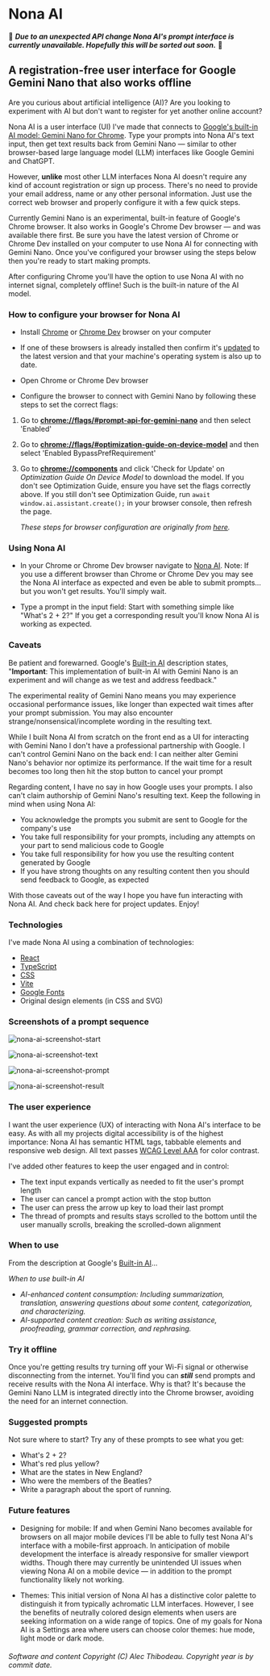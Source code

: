 # Nona AI

🚨 ***Due to an unexpected API change Nona AI's prompt interface is currently unavailable. Hopefully this will be sorted out soon.*** 🚨

## A registration-free user interface for Google Gemini Nano that also works offline

Are you curious about artificial intelligence (AI)? Are you looking to experiment with AI but don't want to register for yet another online account?

Nona AI is a user interface (UI) I've made that connects to [Google's built-in AI model: Gemini Nano for Chrome](https://developer.chrome.com/docs/ai/built-in). Type your prompts into Nona AI's text input, then get text results back from Gemini Nano &mdash; similar to other browser-based large language model (LLM) interfaces like Google Gemini and ChatGPT.

However, **unlike** most other LLM interfaces Nona AI doesn't require any kind of account registration or sign up process. There's no need to provide your email address, name or any other personal information. Just use the correct web browser and properly configure it with a few quick steps.

Currently Gemini Nano is an experimental, built-in feature of Google's Chrome browser. It also works in Google's Chrome Dev browser &mdash; and was available there first. Be sure you have the latest version of Chrome or Chrome Dev installed on your computer to use Nona AI for connecting with Gemini Nano. Once you've configured your browser using the steps below then you're ready to start making prompts.

After configuring Chrome you'll have the option to use Nona AI with no internet signal, completely offline! Such is the built-in nature of the AI model.

### How to configure your browser for Nona AI

- Install [Chrome](https://www.google.com/chrome) or [Chrome Dev](https://www.google.com/chrome/dev) browser on your computer

- If one of these browsers is already installed then confirm it's [updated](https://support.google.com/chrome/answer/95414) to the latest version and that your machine's operating system is also up to date.

- Open Chrome or Chrome Dev browser

- Configure the browser to connect with Gemini Nano by following these steps to set the correct flags:

1) Go to **[chrome://flags/#prompt-api-for-gemini-nano](chrome://flags/#prompt-api-for-gemini-nano)** and then select 'Enabled'

2) Go to **[chrome://flags/#optimization-guide-on-device-model](chrome://flags/#optimization-guide-on-device-model)** and then select 'Enabled BypassPrefRequirement'

3) Go to **[chrome://components](chrome://components)** and click 'Check for Update' on *Optimization Guide On Device Model* to download the model. If you don't see Optimization Guide, ensure you have set the flags correctly above. If you still don't see Optimization Guide, run `await window.ai.assistant.create();` in your browser console, then refresh the page.

    *These steps for browser configuration are originally from [here](https://ai-sdk-chrome-ai.vercel.app/).*

### Using Nona AI

- In your Chrome or Chrome Dev browser navigate to [Nona AI](https://alect.me/nona-ai).  Note: If you use a different browser than Chrome or Chrome Dev you may see the Nona AI interface as expected and even be able to submit prompts&hellip; but you won't get results. You'll simply wait.

- Type a prompt in the input field: Start with something simple like "What's 2 + 2?" If you get a corresponding result you'll know Nona AI is working as expected.

### Caveats

Be patient and forewarned. Google's [Built-in AI](https://developer.chrome.com/docs/ai/built-in) description states, "**Important**: This implementation of built-in AI with Gemini Nano is an experiment and will change as we test and address feedback."

The experimental reality of Gemini Nano means you may experience occasional performance issues, like longer than expected wait times after your prompt submission. You may also encounter strange/nonsensical/incomplete wording in the resulting text.

 While I built Nona AI from scratch on the front end as a UI for interacting with Gemini Nano I don't have a professional partnership with Google. I can't control Gemini Nano on the back end: I can neither alter Gemini Nano's behavior nor optimize its performance. If the wait time for a result becomes too long then hit the stop button to cancel your prompt

Regarding content, I have no say in how Google uses your prompts. I also can't claim authorship of Gemini Nano's resulting text. Keep the following in mind when using Nona AI:
- You acknowledge the prompts you submit are sent to Google for the company's use
- You take full responsibility for your prompts, including any attempts on your part to send malicious code to Google
- You take full responsibility for how you use the resulting content generated by Google
- If you have strong thoughts on any resulting content then you should send feedback to Google, as expected

With those caveats out of the way I hope you have fun interacting with Nona AI. And check back here for project updates. Enjoy!

### Technologies

I've made Nona AI using a combination of technologies:
- [React](https://reactjs.org)
- [TypeScript](https://www.typescriptlang)
- [CSS](https://developer.mozilla.org/en-US/docs/Web/CSS)
- [Vite](https://vitejs.dev/guide)
- [Google Fonts](https://fonts.google.com)
- Original design elements (in CSS and SVG)

### Screenshots of a prompt sequence

![nona-ai-screenshot-start](https://github.com/alecthibodeau/image-library/blob/main/assets/nona-ai/nona-ai-screenshot-start.jpg?raw=true)

![nona-ai-screenshot-text](https://github.com/alecthibodeau/image-library/blob/main/assets/nona-ai/nona-ai-screenshot-text.jpg?raw=true)

![nona-ai-screenshot-prompt](https://github.com/alecthibodeau/image-library/blob/main/assets/nona-ai/nona-ai-screenshot-prompt.jpg?raw=true)

![nona-ai-screenshot-result](https://github.com/alecthibodeau/image-library/blob/main/assets/nona-ai/nona-ai-screenshot-result.jpg?raw=true)

### The user experience

I want the user experience (UX) of interacting with Nona AI's interface to be easy. As with all my projects digital accessibility is of the highest importance: Nona AI has semantic HTML tags, tabbable elements and responsive web design. All text passes [WCAG Level AAA](https://www.w3.org/WAI/WCAG21/Understanding/contrast-enhanced.html) for color contrast.

I've added other features to keep the user engaged and in control:
  - The text input expands vertically as needed to fit the user's prompt length
  - The user can cancel a prompt action with the stop button
  - The user can press the arrow up key to load their last prompt
  - The thread of prompts and results stays scrolled to the bottom until the user manually scrolls, breaking the scrolled-down alignment

### When to use

From the description at Google's [Built-in AI](https://developer.chrome.com/docs/ai/built-in)&hellip;

*When to use built-in AI*
  - *AI-enhanced content consumption: Including summarization, translation, answering questions about some content, categorization, and characterizing.*
  - *AI-supported content creation: Such as writing assistance, proofreading, grammar correction, and rephrasing.*

### Try it offline

Once you're getting results try turning off your Wi-Fi signal or otherwise disconnecting from the internet. You'll find you can ***still*** send prompts and receive results with the Nona AI interface. Why is that? It's because the Gemini Nano LLM is integrated directly into the Chrome browser, avoiding the need for an internet connection.

### Suggested prompts

Not sure where to start? Try any of these prompts to see what you get:
- What's 2 + 2?
- What's red plus yellow?
- What are the states in New England?
- Who were the members of the Beatles?
- Write a paragraph about the sport of running.

### Future features

- Designing for mobile: If and when Gemini Nano becomes available for browsers on all major mobile devices I'll be able to fully test Nona AI's interface with a mobile-first approach. In anticipation of mobile development the interface is already responsive for smaller viewport widths. Though there may currently be unintended UI issues when viewing Nona AI on a mobile device &mdash; in addition to the prompt functionality likely not working.

- Themes: This initial version of Nona AI has a distinctive color palette to distinguish it from typically achromatic LLM interfaces. However, I see the benefits of neutrally colored design elements when users are seeking information on a wide range of topics. One of my goals for Nona AI is a Settings area where users can choose color themes: hue mode, light mode or dark mode.


###### Software and content Copyright (C) Alec Thibodeau. Copyright year is by commit date.
